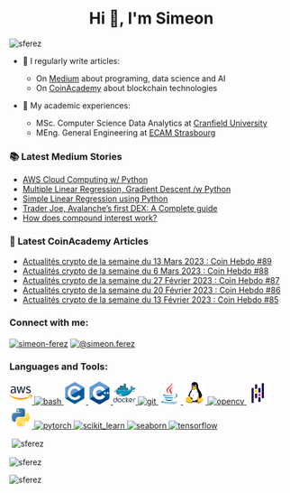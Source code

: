 <h1 align="center">Hi 👋, I'm Simeon</h1>
<p align="left"> <img src="https://komarev.com/ghpvc/?username=sferez&label=Profile%20views&color=0e75b6&style=flat" alt="sferez" /> </p>

- 📝 I regularly write articles:
  - On [Medium](https://medium.com/@simeon.ferez) about programing, data science and AI
  - On [CoinAcademy](https://coinacademy.fr/author/sfrzs/) about blockchain technologies

- 📄 My academic experiences:
  - MSc. Computer Science Data Analytics at [Cranfield University](https://www.cranfield.ac.uk/courses/taught/computational-intelligence-for-data-analytics)
  - MEng. General Engineering at [ECAM Strasbourg](https://icam-strasbourg.eu/en/)

### 📚 Latest Medium Stories
<!-- MEDIUM-STORY-LIST:START -->
- [AWS Cloud Computing w/ Python](https://python.plainenglish.io/aws-cloud-computing-w-python-39fb485aec44?source=rss-5c4383862039------2)
- [Multiple Linear Regression, Gradient Descent /w Python](https://python.plainenglish.io/multiple-linear-regression-gradient-descent-python-a19d5c41aeae?source=rss-5c4383862039------2)
- [Simple Linear Regression using Python](https://python.plainenglish.io/simple-linear-regression-using-python-7189f0312d72?source=rss-5c4383862039------2)
- [Trader Joe, Avalanche’s first DEX: A Complete guide](https://medium.com/coinmonks/trader-joe-guide-23a62e8e34f9?source=rss-5c4383862039------2)
- [How does compound interest work?](https://medium.com/coinmonks/how-does-compound-interest-work-90253a7dbe81?source=rss-5c4383862039------2)
<!-- MEDIUM-STORY-LIST:END -->

### 📰 Latest CoinAcademy Articles
<!-- COINACADEMY-STORY-LIST:START -->
- [Actualités crypto de la semaine du 13 Mars 2023 : Coin Hebdo #89](https://coinacademy.fr/actu/coin-hebdo/coin-hebdo-89/?utm_source=rss&utm_medium=rss&utm_campaign=coin-hebdo-89)
- [Actualités crypto de la semaine du 6 Mars 2023 : Coin Hebdo #88](https://coinacademy.fr/actu/coin-hebdo/coin-hebdo-88/?utm_source=rss&utm_medium=rss&utm_campaign=coin-hebdo-88)
- [Actualités crypto de la semaine du 27 Février 2023 : Coin Hebdo #87](https://coinacademy.fr/actu/coin-hebdo/coin-hebdo-87/?utm_source=rss&utm_medium=rss&utm_campaign=coin-hebdo-87)
- [Actualités crypto de la semaine du 20 Février 2023 : Coin Hebdo #86](https://coinacademy.fr/actu/coin-hebdo/coin-hebdo-86/?utm_source=rss&utm_medium=rss&utm_campaign=coin-hebdo-86)
- [Actualités crypto de la semaine du 13 Février 2023 : Coin Hebdo #85](https://coinacademy.fr/actu/coin-hebdo/coin-hebdo-85/?utm_source=rss&utm_medium=rss&utm_campaign=coin-hebdo-85)
<!-- COINACADEMY-STORY-LIST:END -->

<h3 align="left">Connect with me:</h3>
<p align="left">
<a href="https://linkedin.com/in/simeon-ferez" target="blank"><img align="center" src="https://raw.githubusercontent.com/rahuldkjain/github-profile-readme-generator/master/src/images/icons/Social/linked-in-alt.svg" alt="simeon-ferez" height="30" width="40" /></a>
<a href="https://medium.com/@simeon.ferez" target="blank"><img align="center" src="https://raw.githubusercontent.com/rahuldkjain/github-profile-readme-generator/master/src/images/icons/Social/medium.svg" alt="@simeon.ferez" height="30" width="40" /></a>
</p>

<h3 align="left">Languages and Tools:</h3>
<p align="left"> <a href="https://aws.amazon.com" target="_blank" rel="noreferrer"> <img src="https://raw.githubusercontent.com/devicons/devicon/master/icons/amazonwebservices/amazonwebservices-original-wordmark.svg" alt="aws" width="40" height="40"/> </a> <a href="https://www.gnu.org/software/bash/" target="_blank" rel="noreferrer"> <img src="https://www.vectorlogo.zone/logos/gnu_bash/gnu_bash-icon.svg" alt="bash" width="40" height="40"/> </a> <a href="https://www.cprogramming.com/" target="_blank" rel="noreferrer"> <img src="https://raw.githubusercontent.com/devicons/devicon/master/icons/c/c-original.svg" alt="c" width="40" height="40"/> </a> <a href="https://www.w3schools.com/cpp/" target="_blank" rel="noreferrer"> <img src="https://raw.githubusercontent.com/devicons/devicon/master/icons/cplusplus/cplusplus-original.svg" alt="cplusplus" width="40" height="40"/> </a> <a href="https://www.docker.com/" target="_blank" rel="noreferrer"> <img src="https://raw.githubusercontent.com/devicons/devicon/master/icons/docker/docker-original-wordmark.svg" alt="docker" width="40" height="40"/> </a> <a href="https://git-scm.com/" target="_blank" rel="noreferrer"> <img src="https://www.vectorlogo.zone/logos/git-scm/git-scm-icon.svg" alt="git" width="40" height="40"/> </a> <a href="https://www.java.com" target="_blank" rel="noreferrer"> <img src="https://raw.githubusercontent.com/devicons/devicon/master/icons/java/java-original.svg" alt="java" width="40" height="40"/> </a> <a href="https://www.linux.org/" target="_blank" rel="noreferrer"> <img src="https://raw.githubusercontent.com/devicons/devicon/master/icons/linux/linux-original.svg" alt="linux" width="40" height="40"/> </a> <a href="https://opencv.org/" target="_blank" rel="noreferrer"> <img src="https://www.vectorlogo.zone/logos/opencv/opencv-icon.svg" alt="opencv" width="40" height="40"/> </a> <a href="https://pandas.pydata.org/" target="_blank" rel="noreferrer"> <img src="https://raw.githubusercontent.com/devicons/devicon/2ae2a900d2f041da66e950e4d48052658d850630/icons/pandas/pandas-original.svg" alt="pandas" width="40" height="40"/> </a> <a href="https://www.python.org" target="_blank" rel="noreferrer"> <img src="https://raw.githubusercontent.com/devicons/devicon/master/icons/python/python-original.svg" alt="python" width="40" height="40"/> </a> <a href="https://pytorch.org/" target="_blank" rel="noreferrer"> <img src="https://www.vectorlogo.zone/logos/pytorch/pytorch-icon.svg" alt="pytorch" width="40" height="40"/> </a> <a href="https://scikit-learn.org/" target="_blank" rel="noreferrer"> <img src="https://upload.wikimedia.org/wikipedia/commons/0/05/Scikit_learn_logo_small.svg" alt="scikit_learn" width="40" height="40"/> </a> <a href="https://seaborn.pydata.org/" target="_blank" rel="noreferrer"> <img src="https://seaborn.pydata.org/_images/logo-mark-lightbg.svg" alt="seaborn" width="40" height="40"/> </a> <a href="https://www.tensorflow.org" target="_blank" rel="noreferrer"> <img src="https://www.vectorlogo.zone/logos/tensorflow/tensorflow-icon.svg" alt="tensorflow" width="40" height="40"/> </a> </p>

<p>&nbsp;<img align="center" src="https://github-readme-stats.vercel.app/api?username=sferez&show_icons=true&locale=en" alt="sferez" /></p>

<p><img align="center" src="https://github-readme-streak-stats.herokuapp.com/?user=sferez&" alt="sferez" /></p>

<p><img align="left" src="https://github-readme-stats.vercel.app/api/top-langs?username=sferez&show_icons=true&locale=en&layout=compact" alt="sferez" /></p>